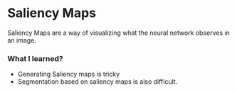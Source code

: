 # Saliency Maps
Saliency Maps are a way of visualizing what the neural network observes in an image.

### What I learned?
- Generating Saliency maps is tricky
- Segmentation based on saliency maps is also difficult.
